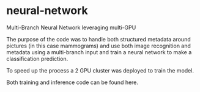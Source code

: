# neural-network

Multi-Branch Neural Network leveraging multi-GPU 

The purpose of the code was to handle both structured metadata around pictures (in this case mammograms) and use both image recognition and metadata using a multi-branch input and train a neural network to make a classification prediction.

To speed up the process a 2 GPU cluster was deployed to train the model.

Both training and inference code can be found here.
